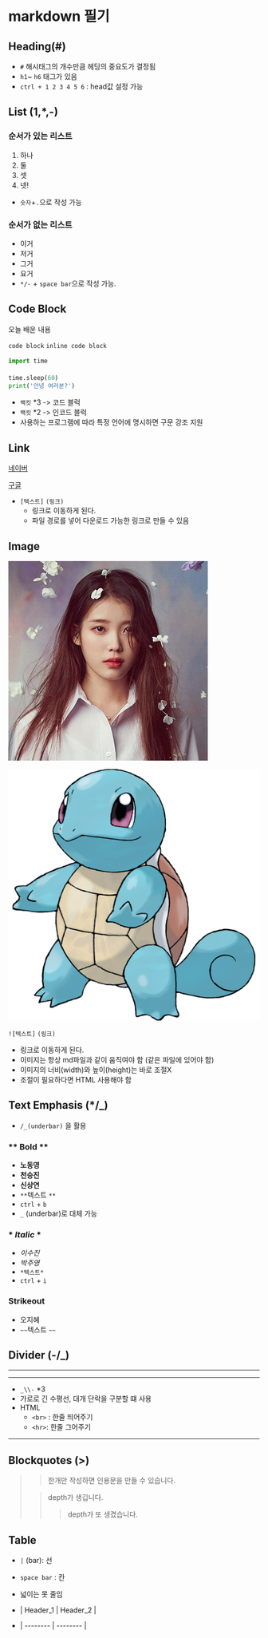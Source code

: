 # markdown 필기

## Heading(#)

* `#` 해시태그의 개수만큼 헤딩의 중요도가 결정됨
* `h1`~ `h6` 태그가 있음
* `ctrl + 1 2 3 4 5 6` : head값 설정 가능



## List (1,*,-)

### 순서가 있는 리스트

1. 하나
2. 둘
3. 셋
4. 넷!

* `숫자`+`.`으로 작성 가능

### 순서가 없는 리스트

* 이거
* 저거
* 그거
* 요거
* `*/-` + `space bar`으로 작성 가능.



## Code Block

오늘 배운 내용

```code block``` `inline code block`

```python
import time

time.sleep(60)
print('안녕 여러분?')
```

* `백킷` *3 -> 코드 블럭
* `백킷` *2 -> 인코드 블럭
* 사용하는 프로그램에 따라 특정 언어에 명시하면 구문 강조 지원



## Link

[네이버](https://www.naver.com)

[구글](https://google.com)

- `[텍스트]` `(링크)`
  - 링크로 이동하게 된다.
  - 파일 경로를 넣어 다운로드 가능한 링크로 만들 수 있음



## Image

![아이유](README-imgaes/vKspl9Et_400x400.jpg)



![꼬부기(포켓몬)](README-imgaes/1200.png)



`![텍스트]` `(링크)`

- 링크로 이동하게 된다.
- 이미지는 항상 md파일과 같이 움직여야 함 (같은 파일에 있어야 함)
- 이미지의 너비(width)와 높이(height)는 바로 조절X
- 조절이 필요하다면 HTML 사용해야 함



## **Text Emphasis (\*/_)**

- `/_(underbar)` 을 활용



### ** **Bold** **

- **노동영**
- **천승진**
- **신상연**
- `**`텍스트 `**`
- `ctrl` + `b`
- `_` (underbar)로 대체 가능

### * *Italic* *

- *이수진*
- *박주영*
- `*텍스트* `
- `ctrl` + `i`

### **Strikeout**

- 오지혜
- `~~`텍스트 `~~`



## **Divider (-/_)**

------

------

- `_\\-` *3
- 가로로 긴 수평선, 대개 단락을 구분할 떄 사용
- HTML
  - `<br>` : 한줄 띄어주기
  - `<hr>`: 한줄 그어주기

------



## **Blockquotes (>)**

> > 한개만 작성하면 인용문을 만들 수 있습니다.
>
> > depth가 생깁니다.
> >
> > > depth가 또 생겼습니다.



## **Table**

* `|` (bar): 선

* `space bar` : 칸

* 넓이는 못 줄임

* | Header_1 | Header_2 |

* | -------- | -------- |

​    